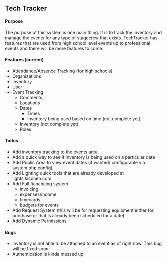 ## Tech Tracker

#### Purpose
The purpose of this system is one main thing. It is to track the inventory and manage the events for any type of stagecrew that exists. TechTracker has features that are used from high school level events up to professional events and there will be more features to come.

#### Features (current)
- Attendance/Absence Tracking (for high schools)
- Organizations
- Inventory
- User
- Event Tracking
  - Comments
  - Locations
  - Dates
    - Times
    - Inventory being used based on time (not complete yet)
  - Inventory (not complete yet)
  - Roles

#### Todos
- Add inventory tracking to the events area.
- Add a quick way to see if inventory is being used on a particular date
- Add Public Area to view event dates (if wanted/ configurable via system.php config)
- Add Lighting quick tools that are already developed at lights.kicohen.com
- Add Full fianancing system
  - invoicing
  - expenses/income
  - timecards
  - budgets for events
- Add Request System (this will be for requesting equipment either for purchase or that is already been scheduled for a date)
- Add Dynamic Permissions


#### Bugs
- Inventory is not able to be attached to an event as of right now. This bug will be fixed soon. 
- Authentication is kinda messed up. 
